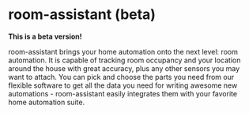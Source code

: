 # room-assistant (beta)

**This is a beta version!**

room-assistant brings your home automation onto the next level: room automation. It is capable of tracking room occupancy and your location around the house with great accuracy, plus any other sensors you may want to attach. You can pick and choose the parts you need from our flexible software to get all the data you need for writing awesome new automations - room-assistant easily integrates them with your favorite home automation suite.
